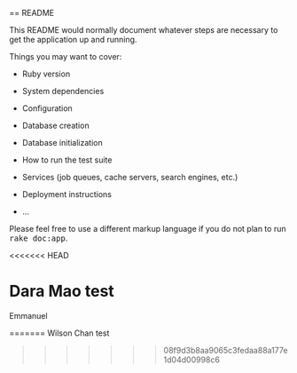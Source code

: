 == README

This README would normally document whatever steps are necessary to get the
application up and running.

Things you may want to cover:

* Ruby version

* System dependencies

* Configuration

* Database creation

* Database initialization

* How to run the test suite

* Services (job queues, cache servers, search engines, etc.)

* Deployment instructions

* ...


Please feel free to use a different markup language if you do not plan to run
<tt>rake doc:app</tt>.

<<<<<<< HEAD

Dara Mao test
=======
Emmanuel

=======
Wilson Chan test
>>>>>>> 08f9d3b8aa9065c3fedaa88a177e1d04d00998c6
